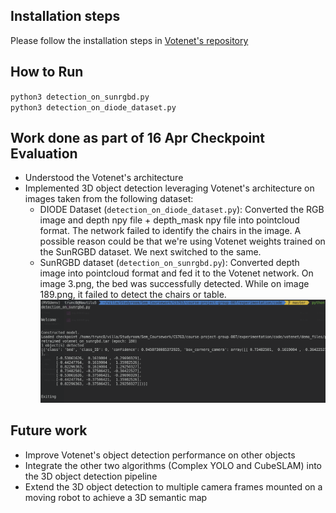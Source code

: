 ## Installation steps

Please follow the installation steps in [Votenet's repository](https://github.com/facebookresearch/votenet)

## How to Run
`python3 detection_on_sunrgbd.py`  
`python3 detection_on_diode_dataset.py`

## Work done as part of 16 Apr Checkpoint Evaluation
- Understood the Votenet's architecture
- Implemented 3D object detection leveraging Votenet's architecture on images taken from the following dataset:
    - DIODE Dataset (`detection_on_diode_dataset.py`): Converted the RGB image and depth npy file + depth_mask npy file into pointcloud format. The network failed to identify the chairs in the image. A possible reason could be that we're using Votenet weights trained on the SunRGBD dataset. We next switched to the same.
    - SunRGBD dataset (`detection_on_sunrgbd.py`): Converted depth image into pointcloud format and fed it to the Votenet network. On image 3.png, the bed was successfully detected. While on image 189.png, it failed to detect the chairs or table.
    ![Terminal output](experimentation/results/terminal.png)

## Future work
- Improve Votenet's object detection performance on other objects
- Integrate the other two algorithms (Complex YOLO and CubeSLAM) into the 3D object detection pipeline
- Extend the 3D object detection to multiple camera frames mounted on a moving robot to achieve a 3D semantic map
